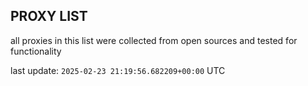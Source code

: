## PROXY LIST

all proxies in this list were collected from open sources and tested for functionality

last update: `2025-02-23 21:19:56.682209+00:00` UTC